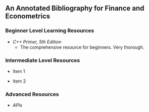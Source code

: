 ## An Annotated Bibliography for Finance and Econometrics

### Beginner Level Learning Resources

* _C++ Primer, 5th Edition_
  - The comprehensive resource for beginners. Very thorough.


### Intermediate Level Resources

* Item 1

* Item 2

### Advanced Resources

* _APIs_


